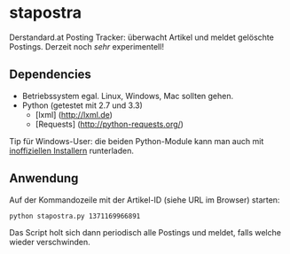 stapostra
=========

Derstandard.at Posting Tracker: überwacht Artikel und meldet gelöschte Postings. Derzeit noch *sehr* experimentell!

Dependencies
------------

* Betriebssystem egal. Linux, Windows, Mac sollten gehen.
* Python (getestet mit 2.7 und 3.3)
    * [lxml] (http://lxml.de)
    * [Requests] (http://python-requests.org/)

Tip für Windows-User: die beiden Python-Module kann man auch mit [inoffiziellen Installern](http://www.lfd.uci.edu/~gohlke/pythonlibs/) runterladen.

Anwendung
---------

Auf der Kommandozeile mit der Artikel-ID (siehe URL im Browser) starten:

    python stapostra.py 1371169966891
    
Das Script holt sich dann periodisch alle Postings und meldet, falls welche wieder verschwinden.
